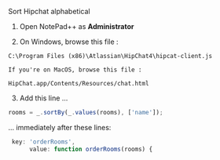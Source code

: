 Sort Hipchat alphabetical

 1. Open NotePad++ as **Administrator**

 2. On Windows, browse this file : 
 
 ```
 C:\Program Files (x86)\Atlassian\HipChat4\hipcat-client.js
 ```
    If you're on MacOS, browse this file :
 ```
 HipChat.app/Contents/Resources/chat.html
 ```
 
 3. Add this line ...
 ```js
 rooms = _.sortBy(_.values(rooms), ['name']);
 ``` 
 ... immediately after these lines:
 ```js
  key: 'orderRooms',
       value: function orderRooms(rooms) {
 ```
